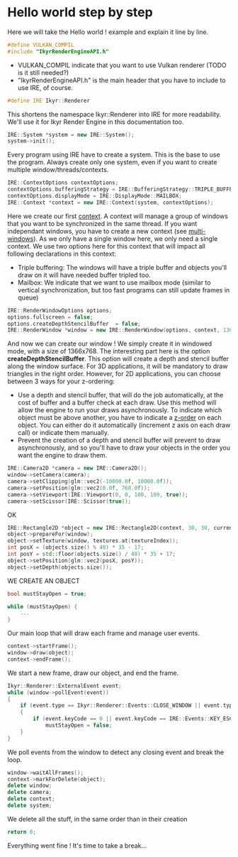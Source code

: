 # Hello world step by step

Here we will take the Hello world ! example and explain it line by line.

```cpp
#define VULKAN_COMPIL
#include "IkyrRenderEngineAPI.h"
```

- VULKAN_COMPIL indicate that you want to use Vulkan renderer (TODO is it still needed?)
- "IkyrRenderEngineAPI.h" is the main header that you have to include to use IRE, of course.

```cpp
#define IRE Ikyr::Renderer
```

This shortens the namespace Ikyr::Renderer into IRE for more readability. We'll use it for Ikyr Render Engine in this documentation too.

```cpp
IRE::System *system = new IRE::System();
system->init();
```

Every program using IRE have to create a system. This is the base to use the program. Always create only one system, even if you want to create multiple window/threads/contexts.

```cpp
IRE::ContextOptions contextOptions;
contextOptions.bufferingStrategy = IRE::BufferingStrategy::TRIPLE_BUFFERING;
contextOptions.displayMode = IRE::DisplayMode::MAILBOX;
IRE::Context *context = new IRE::Context(system, contextOptions);
```

Here we create our first [context](doc/context). A context will manage a group of windows that you want to be synchronized in the same thread.
If you want independant windows, you have to create a new context (see [multi-windows](doc/context)).
As we only have a single window here, we only need a single context.
We use two options here for this context that will impact all following declarations in this context:
- Triple buffering: The windows will have a triple buffer and objects you'll draw on it will have needed buffer tripled too.
- Mailbox: We indicate that we want to use mailbox mode (similar to vertical synchronization, but too fast programs can still update frames in queue)

```cpp
IRE::RenderWindowOptions options;
options.fullscreen = false;
options.createDepthStencilBuffer  = false;
IRE::RenderWindow *window = new IRE::RenderWindow(options, context, 1366, 768);
```

And now we can create our window ! We simply create it in windowed mode, with a size of 1366x768.
The interesting part here is the option **createDepthStencilBuffer**. This option will create a depth and stencil buffer along the window surface.
For 3D applications, it will be mandatory to draw triangles in the right order.
However, for 2D applications, you can choose between 3 ways for your z-ordering:
- Use a depth and stencil buffer, that will do the job automatically, at the cost of buffer and a buffer check at each draw. Use this method will allow the engine to run your draws asynchronously. To indicate which object must be above another, you have to indicate a [z-order](doc/z-order) on each object. You can either do it automatically (increment z axis on each draw call) or indicate them manually.
- Prevent the creation of a depth and stencil buffer will prevent to draw asynchronously, and so you'll have to draw your objects in the order you want the engine to draw them.

```cpp
IRE::Camera2D *camera = new IRE::Camera2D();
window->setCamera(camera);
camera->setClipping(glm::vec2(-10000.0f, 10000.0f));
camera->setPosition(glm::vec2(0.0f, 768.0f));
camera->setViewport(IRE::Viewport(0, 0, 100, 100, true));
camera->setScissor(IRE::Scissor(true));
```

OK

```cpp
IRE::Rectangle2D *object = new IRE::Rectangle2D(context, 30, 30, currentTexture, false);// IRE::Color::Color(246, 156, 67));
object->prepareFor(window);
object->setTexture(window, textures.at(textureIndex));
int posX = (objects.size() % 40) * 35 - 17;
int posY = std::floor(objects.size() / 40) * 35 + 17;
object->setPosition(glm::vec2(posX, posY));
object->setDepth(objects.size());
```
WE CREATE AN OBJECT

```cpp
bool mustStayOpen = true;

while (mustStayOpen) {
    ...
}
```

Our main loop that will draw each frame and manage user events.

```cpp
context->startFrame();
window->draw(object);
context->endFrame();
```

We start a new frame, draw our object, and end the frame.

```cpp
Ikyr::Renderer::ExternalEvent event;
while (window->pollEvent(event))
{
    if (event.type == Ikyr::Renderer::Events::CLOSE_WINDOW || event.type == IRE::Events::KEY_PRESSED)
    {
        if (event.keyCode == 0 || event.keyCode == IRE::Events::KEY_ESCAPE)
            mustStayOpen = false;
    }
}
```

We poll events from the window to detect any closing event and break the loop.

```cpp
window->waitAllFrames();
context->markForDelete(object);
delete window;
delete camera;
delete context;
delete system;
```

We delete all the stuff, in the same order than in their creation

```cpp
return 0;
```

Everything went fine ! It's time to take a break...
